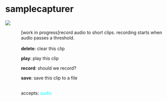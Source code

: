 
<a name=samplecapturer></a><br>
# <b>samplecapturer</b>
<img src="../images/samplecapturer.png"><br>
<div style="display:inline-block;margin-left:50px;">
[work in progress]record audio to short clips. recording starts when audio passes a threshold.<br/><br/>
<b>delete</b>: clear this clip<br>

<b>play</b>: play this clip<br>

<b>record</b>: should we record?<br>

<b>save</b>: save this clip to a file<br>

<br>accepts: <font color=cyan>audio</font> <br></div>
